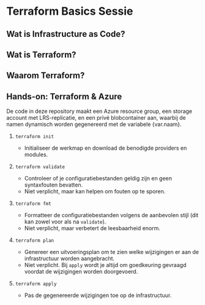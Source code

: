 # Terraform Basics Sessie
## Wat is Infrastructure as Code?

## Wat is Terraform?

## Waarom Terraform?

## Hands-on: Terraform & Azure
De code in deze repository maakt een Azure resource group, een storage account met LRS-replicatie, en een privé blobcontainer aan, waarbij de namen dynamisch worden gegenereerd met de variabele {var.naam}.

1. `terraform init`
   - Initialiseer de werkmap en download de benodigde providers en modules.

2. `terraform validate`
   - Controleer of je configuratiebestanden geldig zijn en geen syntaxfouten bevatten.
   - Niet verplicht, maar kan helpen om fouten op te sporen.

3. `terraform fmt`
   - Formatteer de configuratiebestanden volgens de aanbevolen stijl (dit kan zowel voor als na `validate`).
   - Niet verplicht, maar verbetert de leesbaarheid enorm.

4. `terraform plan`
   - Genereer een uitvoeringsplan om te zien welke wijzigingen er aan de infrastructuur worden aangebracht.
   - Niet verplicht. Bij `apply` wordt je altijd om goedkeuring gevraagd voordat de wijzigingen worden doorgevoerd.

5. `terraform apply`
   - Pas de gegenereerde wijzigingen toe op de infrastructuur.
